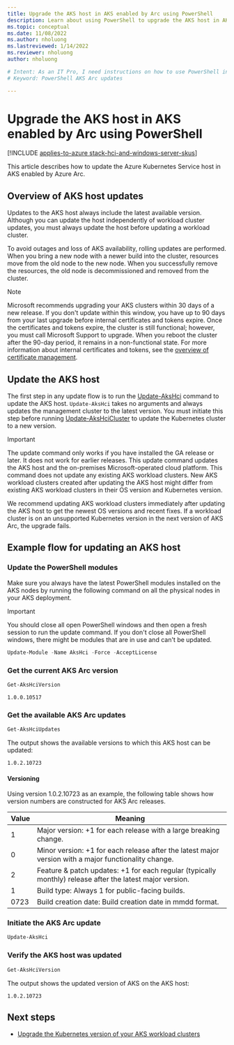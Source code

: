 ```yaml
---
title: Upgrade the AKS host in AKS enabled by Arc using PowerShell
description: Learn about using PowerShell to upgrade the AKS host in AKS enabled by Azure Arc.
ms.topic: conceptual
ms.date: 11/08/2022
ms.author: nholuong 
ms.lastreviewed: 1/14/2022
ms.reviewer: nholuong
author: nholuong

# Intent: As an IT Pro, I need instructions on how to use PowerShell in order to upgrade my AKS host in AKS Arc.
# Keyword: PowerShell AKS Arc updates

---
```


# Upgrade the AKS host in AKS enabled by Arc using PowerShell

[!INCLUDE [applies-to-azure stack-hci-and-windows-server-skus](includes/aks-hci-applies-to-skus/aks-hybrid-applies-to-azure-stack-hci-windows-server-sku.md)]

This article describes how to update the Azure Kubernetes Service host in AKS enabled by Azure Arc.

## Overview of AKS host updates

Updates to the AKS host always include the latest available version. Although you can update the host independently of workload cluster updates, you must always update the host before updating a workload cluster.

To avoid outages and loss of AKS availability, rolling updates are performed. When you bring a new node with a newer build into the cluster, resources move from the old node to the new node. When you successfully remove the resources, the old node is decommissioned and removed from the cluster.

> [!NOTE]  
> Microsoft recommends upgrading your AKS clusters within 30 days of a new release. If you don't update within this window, you have up to 90 days from your last upgrade before internal certificates and tokens expire. Once the certificates and tokens expire, the cluster is still functional; however, you must call Microsoft Support to upgrade. When you reboot the cluster after the 90-day period, it remains in a non-functional state. For more information about internal certificates and tokens, see the [overview of certificate management](certificates-overview.md).

## Update the AKS host

The first step in any update flow is to run the [Update-AksHci](./reference/ps/update-akshci.md) command to update the AKS host. `Update-AksHci` takes no arguments and always updates the management cluster to the latest version. You must initiate this step before running [Update-AksHciCluster](./reference/ps/update-akshcicluster.md) to update the Kubernetes cluster to a new version.

> [!IMPORTANT]
> The update command only works if you have installed the GA release or later. It does not work for earlier releases. This update command updates the AKS host and the on-premises Microsoft-operated cloud platform. This command does not update any existing AKS workload clusters. New AKS workload clusters created after updating the AKS host might differ from existing AKS workload clusters in their OS version and Kubernetes version.

We recommend updating AKS workload clusters immediately after updating the AKS host to get the newest OS versions and recent fixes. If a workload cluster is on an unsupported Kubernetes version in the next version of AKS Arc, the upgrade fails.

## Example flow for updating an AKS host

### Update the PowerShell modules

Make sure you always have the latest PowerShell modules installed on the AKS nodes by running the following command on all the physical nodes in your AKS deployment.

> [!IMPORTANT]
> You should close all open PowerShell windows and then open a fresh session to run the update command. If you don't close all PowerShell windows, there might be modules that are in use and can't be updated.

```powershell
Update-Module -Name AksHci -Force -AcceptLicense
```

### Get the current AKS Arc version

```powershell
Get-AksHciVersion                    
```

```output
1.0.0.10517
```

### Get the available AKS Arc updates

```powershell
Get-AksHciUpdates
```

The output shows the available versions to which this AKS host can be updated:

```output
1.0.2.10723
```

#### Versioning

Using version 1.0.2.10723 as an example, the following table shows how version numbers are constructed for AKS Arc releases.

| Value | Meaning                                                                                             |
| ----- | --------------------------------------------------------------------------------------------------- |
| 1     | Major version: +1 for each release with a large breaking change.                                     |
| 0     | Minor version: +1 for each release after the latest major version with a major functionality change. |
| 2     | Feature & patch updates: +1 for each regular (typically monthly) release after the latest major version. |
| 1     | Build type: Always 1 for public-facing builds.                                                       |
| 0723  | Build creation date: Build creation date in mmdd format.                                             |

### Initiate the AKS Arc update

```powershell
Update-AksHci
```

### Verify the AKS host was updated

```powershell
Get-AksHciVersion
```

The output shows the updated version of AKS on the AKS host:

```output
1.0.2.10723
```

## Next steps

- [Upgrade the Kubernetes version of your AKS workload clusters](upgrade.md)
